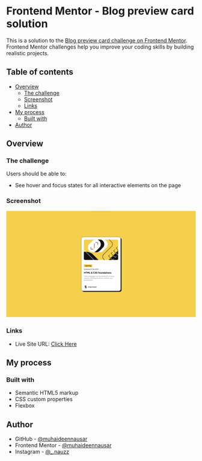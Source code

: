 # Frontend Mentor - Blog preview card solution

This is a solution to the [Blog preview card challenge on Frontend Mentor](https://www.frontendmentor.io/challenges/blog-preview-card-ckPaj01IcS). Frontend Mentor challenges help you improve your coding skills by building realistic projects. 

## Table of contents

- [Overview](#overview)
  - [The challenge](#the-challenge)
  - [Screenshot](#screenshot)
  - [Links](#links)
- [My process](#my-process)
  - [Built with](#built-with)
- [Author](#author)

## Overview

### The challenge

Users should be able to:

- See hover and focus states for all interactive elements on the page

### Screenshot

![](./screenshot.jpg)

### Links

- Live Site URL: [Click Here](https://blog-preview-kkxlr67nh-muhaideen-nausars-projects.vercel.app/)
## My process

### Built with

- Semantic HTML5 markup
- CSS custom properties
- Flexbox

## Author

- GitHub - [@muhaideennausar](https://github.com/muhaideennausar)
- Frontend Mentor - [@muhaideennausar](https://www.frontendmentor.io/profile/yourusername)
- Instagram - [@_.nauzz](https://www.twitter.com/yourusername)
